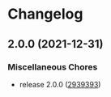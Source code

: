 # Changelog

## 2.0.0 (2021-12-31)


### Miscellaneous Chores

* release 2.0.0 ([2939393](https://www.github.com/Ghustavh97/release-please-test/commit/2939393d8cd96ea9d7e66a9712b11df96343f145))
